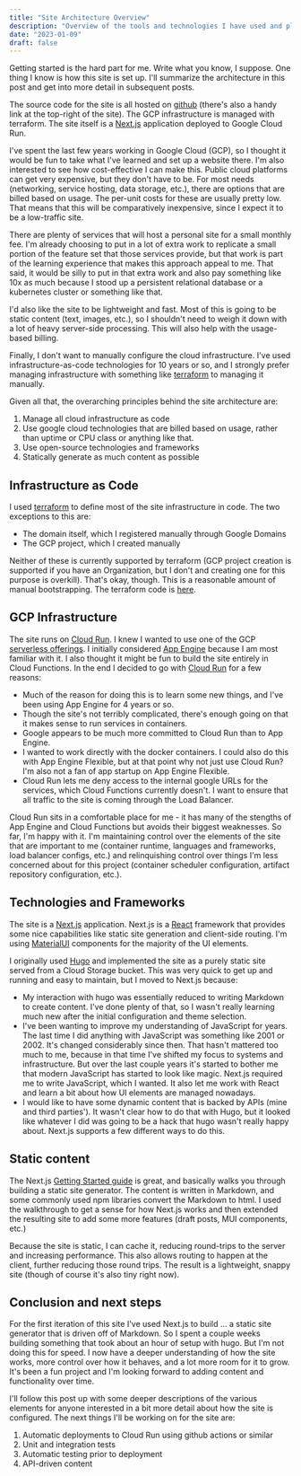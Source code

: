 ```yaml
---
title: "Site Architecture Overview"
description: "Overview of the tools and technologies I have used and plan to use, with a little explanation of why I'm reinventing some wheels."
date: "2023-01-09"
draft: false
---
```


Getting started is the hard part for me. Write what you know, I suppose. One thing I know is how this site is set up. I'll summarize the architecture in this post and get into more detail in subsequent posts.

The source code for the site is all hosted on [github](https://github.com/gsarjeant/gregsarjeant.net) (there's also a handy link at the top-right of the site). The GCP infrastructure is managed with terraform. The site itself is a [Next.js](https://nextjs.org) application deployed to Google Cloud Run.

I've spent the last few years working in Google Cloud (GCP), so I thought it would be fun to take what I've learned and set up a website there. I'm also interested to see how cost-effective I can make this. Public cloud platforms can get very expensive, but they don't have to be. For most needs (networking, service hosting, data storage, etc.), there are options that are billed based on usage. The per-unit costs for these are usually pretty low. That means that this will be comparatively inexpensive, since I expect it to be a low-traffic site.

There are plenty of services that will host a personal site for a small monthly fee. I'm already choosing to put in a lot of extra work to replicate a small portion of the feature set that those services provide, but that work is part of the learning experience that makes this approach appeal to me. That said, it would be silly to put in that extra work and also pay something like 10x as much because I stood up a persistent relational database or a kubernetes cluster or something like that.

I'd also like the site to be lightweight and fast. Most of this is going to be static content (text, images, etc.), so I shouldn't need to weigh it down with a lot of heavy server-side processing. This will also help with the usage-based billing.

Finally, I don't want to manually configure the cloud infrastructure. I've used infrastructure-as-code technologies for 10 years or so, and I strongly prefer managing infrastructure with something like [terraform](https://www.terraform.io) to managing it manually.

Given all that, the overarching principles behind the site architecture are:

1. Manage all cloud infrastructure as code
1. Use google cloud technologies that are billed based on usage, rather than uptime or CPU class or anything like that.
1. Use open-source technologies and frameworks
1. Statically generate as much content as possible

## Infrastructure as Code
I used [terraform](https://www.terraform.io) to define most of the site infrastructure in code. The two exceptions to this are:

* The domain itself, which I registered manually through Google Domains
* The GCP project, which I created manually

Neither of these is currently supported by terraform (GCP project creation is supported if you have an Organization, but I don't and creating one for this purpose is overkill). That's okay, though. This is a reasonable amount of manual bootstrapping. The terraform code is [here](https://github.com/gsarjeant/gregsarjeant.net/tree/main/terraform/).


## GCP Infrastructure
The site runs on [Cloud Run](https://cloud.google.com/run). I knew I wanted to use one of the GCP [serverless offerings](https://cloud.google.com/serverless). I initially considered [App Engine](https://cloud.google.com/appengine/) because I am most familiar with it. I also thought it might be fun to build the site entirely in Cloud Functions. In the end I decided to go with [Cloud Run](https://cloud.google.com/run/docs/quickstarts) for a few reasons:

* Much of the reason for doing this is to learn some new things, and I've been using App Engine for 4 years or so.
* Though the site's not terribly complicated, there's enough going on that it makes sense to run services in containers.
* Google appears to be much more committed to Cloud Run than to App Engine.
* I wanted to work directly with the docker containers. I could also do this with App Engine Flexible, but at that point why not just use Cloud Run? I'm also not a fan of app startup on App Engine Flexible.
* Cloud Run lets me deny access to the internal google URLs for the services, which Cloud Functions currently doesn't. I want to ensure that all traffic to the site is coming through the Load Balancer.

Cloud Run sits in a comfortable place for me - it has many of the stengths of App Engine and Cloud Functions but avoids their biggest weaknesses. So far, I'm happy with it. I'm maintaining control over the elements of the site that are important to me (container runtime, languages and frameworks, load balancer configs, etc.) and relinquishing control over things I'm less concerned about for this project (container scheduler configuration, artifact repository configuration, etc.).

## Technologies and Frameworks

The site is a [Next.js](https://github.com/vercel/next.js/) application. Next.js is a [React](https://reactjs.org) framework that provides some nice capabilities like static site generation and client-side routing. I'm using [MaterialUI](https://github.com/mui/material-ui) components for the majority of the UI elements.

I originally used [Hugo](https://gohugo.io) and implemented the site as a purely static site served from a Cloud Storage bucket. This was very quick to get up and running and easy to maintain, but I moved to Next.js because:

* My interaction with hugo was essentially reduced to writing Markdown to create content. I've done plenty of that, so I wasn't really learning much new after the initial configuration and theme selection.
* I've been wanting to improve my understanding of JavaScript for years. The last time I did anything with JavaScript was something like 2001 or 2002. It's changed considerably since then. That hasn't mattered too much to me, because in that time I've shifted my focus to systems and infrastructure. But over the last couple years it's started to bother me that modern JavaScript has started to look like magic. Next.js required me to write JavaScript, which I wanted. It also let me work with React and learn a bit about how UI elements are managed nowadays.
* I would like to have some dynamic content that is backed by APIs (mine and third parties'). It wasn't clear how to do that with Hugo, but it looked like whatever I did was going to be a hack that hugo wasn't really happy about. Next.js supports a few different ways to do this.

## Static content

The Next.js [Getting Started guide](https://nextjs.org/docs) is great, and basically walks you through building a static site generator. The content is written in Markdown, and some commonly used npm libraries convert the Markdown to html. I used the walkthrough to get a sense for how Next.js works and then extended the resulting site to add some more features (draft posts, MUI components, etc.)

Because the site is static, I can cache it, reducing round-trips to the server and increasing performance. This also allows routing to happen at the client, further reducing those round trips. The result is a lightweight, snappy site (though of course it's also tiny right now).

## Conclusion and next steps

For the first iteration of this site I've used Next.js to build ... a static site generator that is driven off of Markdown. So I spent a couple weeks building something that took about an hour of setup with hugo. But I'm not doing this for speed. I now have a deeper understanding of how the site works, more control over how it behaves, and a lot more room for it to grow. It's been a fun project and I'm looking forward to adding content and functionality over time.

I'll follow this post up with some deeper descriptions of the various elements for anyone interested in a bit more detail about how the site is configured. The next things I'll be working on for the site are:

1. Automatic deployments to Cloud Run using github actions or similar
1. Unit and integration tests
1. Automatic testing prior to deployment
1. API-driven content